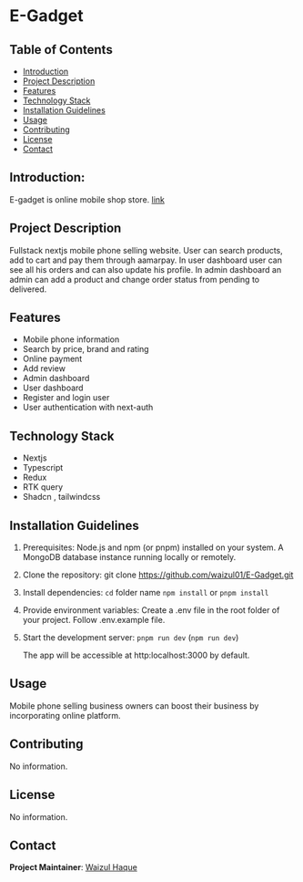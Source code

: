 # E-Gadget

## Table of Contents

- [Introduction](#introduction)
- [Project Description](#project-description)
- [Features](#features)
- [Technology Stack](#technology-stack)
- [Installation Guidelines](#installation-guidelines)
- [Usage](#usage)
- [Contributing](#contributing)
- [License](#license)
- [Contact](#contact)

## Introduction:

E-gadget is online mobile shop store.
[link](https://e-gadget-murex.vercel.app)

## Project Description

Fullstack nextjs mobile phone selling website. User can search products, add to cart and pay them through aamarpay. In user dashboard user can see all his orders and can also update his profile. In admin dashboard an admin can add a product and change order status from pending to delivered.

## Features

- Mobile phone information
- Search by price, brand and rating
- Online payment
- Add review
- Admin dashboard
- User dashboard
- Register and login user
- User authentication with next-auth

## Technology Stack

- Nextjs
- Typescript
- Redux
- RTK query
- Shadcn , tailwindcss

## Installation Guidelines

1. Prerequisites:
   Node.js and npm (or pnpm) installed on your system.
   A MongoDB database instance running locally or remotely.

2. Clone the repository:
   git clone https://github.com/waizul01/E-Gadget.git


3. Install dependencies:
   `cd` folder name
   `npm install` or `pnpm install`

4. Provide environment variables:
   Create a .env file in the root folder of your project. Follow .env.example file.

5. Start the development server:
   `pnpm run dev` (`npm run dev`)

   The app will be accessible at http:localhost:3000 by default.

## Usage

Mobile phone selling business owners can boost their business by incorporating online platform.

## Contributing

No information.

## License

No information.

## Contact

**Project Maintainer**: [Waizul Haque](mailto:waizul@gmail.com)
